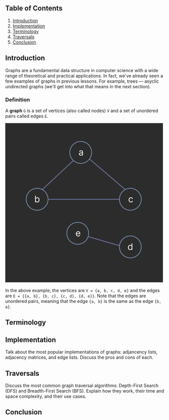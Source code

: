 
## Table of Contents

1. [Introduction](#introduction)
2. [Implementation](#implementation)
3. [Terminology](#terminology)
4. [Traversals](#traversals)
5. [Conclusion](#conclusion)


## Introduction

Graphs are a fundamental data structure in computer science with a wide range of theoretical and practical applications. In fact, we've already seen a few examples of graphs in previous lessons. For example, trees — asyclic undirected graphs (we'll get into what that means in the next section).

### Definition

A **graph** `G` is a set of vertices (also called nodes) `V` and a set of unordered pairs called edges `E`.

![graph](../images/graph-1.png)

In the above example, the vertices are `V = {a, b, c, d, e}` and the edges are `E = {{a, b}, {b, c}, {c, d}, {d, e}}`. Note that the edges are unordered pairs, meaning that the edge `{a, b}` is the same as the edge `{b, a}`.

## Terminology

## Implementation

Talk about the most popular implementations of graphs: adjancency lists, adjacency matrices, and edge lists. Discuss the pros and cons of each.

## Traversals

Discuss the most common graph traversal algorithms: Depth-First Search (DFS) and Breadth-First Search (BFS). Explain how they work, their time and space complexity, and their use cases.

## Conclusion
